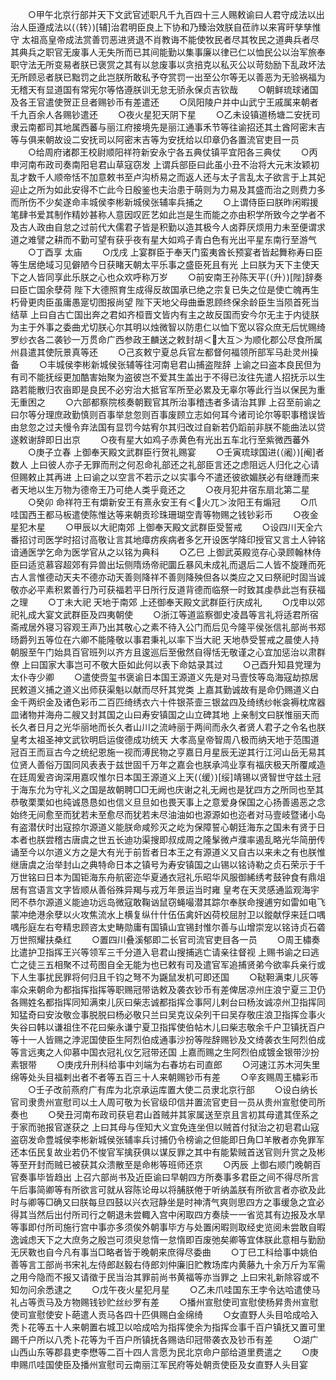 <!-- { "loadSidebar": true } -->
　　○甲午北京行部并天下文武官述职凡千九百四十三人赐敕谕曰人君守成法以出治人臣遵成法以(（转）)[辅]治君明臣良上下协和乃臻治效朕自莅祚以来宵旰孳孳惟守  太祖高皇帝成法赏善罚恶进贤退不肖教诲不能使牧民者尽其牧民之道典兵者尽其典兵之职官无废事人无失所而已其间能勤以集事廉以律已仁以恤民公以治军旅奉职守法无所变易者朕已褒赏之其有以怠废事以贪掊克以私灭公以苛劾励下乱政坏法无所顾忌者朕已黜罚之此岂朕所敢私予夺赏罚一出至公尔等无以善恶为无验祸福为无稽天有显道国有常宪尔等恪遵朕训无怠无骄永保贞吉钦哉
　　○朝鲜琉球诸国及各王官遣使贺正旦者赐钞币有差遣还
　　○凤阳陵户并中山武宁王戚属来朝者千九百余人各赐钞遣还
　　○夜火星犯天阴下星
　　○乙未设镇道杨塘二安抚司隶云南都司其地属西蕃与丽江府接境先是丽江通事禾节等往谕招还其土酋阿密末吉等与俱来朝故设二安抚司以阿密末吉等为安抚给以印章仍各置流官吏目一员
　　○给周府诸郡王校尉顺阳祥符新安永宁各五典仗镇平宜阳各三典仗
　　○丙申河南布政司奏南阳皂君山草寇窃发  上谓兵部臣曰此虽小丑不治将大元末汝颖初乱才数千人顺帝恬不加意敕书至卢沟桥易之而返人还与太子言乱太子欲言于上其妃迎止之所为如此安得不亡此今日殷鉴也夫治患于萌则为力易及其盛而治之则费力多而所伤不少矣遂命丰城侯李彬新城侯张辅率兵捕之
　　○上谓侍臣曰朕昨闲暇援笔肆书爱其制作精妙甚称人意因叹匠艺如此岂是生而能之亦由积学所致今之学者不及古人政由自怠之过前代大儒君子皆是积勤以造其极今人卤莽厌烦用力未至便谓求道之难譬之耕而不勤可望有获乎夜有星大如鸡子青白色有光出平星东南行至游气
　　○丁酉享  太庙
　　○戊戌  上宴群臣于奉天门蛮夷酋长预宴者皆起舞称寿曰臣等生居绝域习见僻陋今日获睹天朝太平乐事之盛臣死且有光  上曰朕为天下主使天下之人皆同享此乐朕之心也众欢呼称万岁
　　○前安南王孙陈天平(（升）)[陛]辞奏曰臣亡国余孽荷  陛下大德照育生成得反故国承已绝之宗复已失之位是使亡魄再生朽骨更肉臣虽庸愚寔切图报尚望  陛下天地父母曲垂恩顾终保余龄臣生当陨首死当结草  上曰自古亡国出奔之君如齐桓晋文皆内有主之故反国而安今尔无主于内徒朕为主于外事之委曲尤切朕心尔其明以烛微智以防患仁以恤下宽以容众庶无后忧赐绮罗纱衣各二袭钞一万贯命广西参政王麟送之敕封胡＜大互＞为顺化郡公尽食所属州县遣其使阮景真等还
　　○己亥敕宁夏总兵官左都督何福领所部军马赴灵州操备
　　○丰城侯李彬新城侯张辅等往河南皂君山捕盗陛辞  上谕之曰盗本良民但为有司不能抚绥更加酷害始聚为盗彼岂不爱其生盖出于不得已汝往先遣人招抚示以生路若能散归农亩即是良民不必穷治大抵官军所至必累及无辜尔等此行当以保民为重无重困之
　　○六部都察院核奏朝觐官其所治事稽违者多请治其罪  上召至前谕之曰尔等分理庶政勤慎则百事举怠忽则百事废顾立志如何耳今诸司论尔等职事稽误皆由怠忽之过夫慢令弃法国有显罚今姑宥尔其归改过自新若仍蹈前非朕不能曲法以贷遂敕谢辞即日出京
　　○夜有星大如鸡子赤黄色有光出五车北行至紫微西蕃外
　　○庚子立春  上御奉天殿文武群臣行贺礼赐宴
　　○壬寅琉球国进(（阇）)[阉]者数人  上曰彼人亦子无罪而刑之何忍命礼部还之礼部臣言还之虑阻远人归化之心请但赐敕止其再进  上曰谕之以空言不若示之以实事今不遣还彼欲媚朕必有继踵而来者天地以生万物为德帝王乃可绝人类乎竟还之
　　○夜月犯井宿东扇北第二星
　　○癸卯  命祥符王有爝新安王有熹永安王有＜火兀＞汝阳王有煽冠
　　○爪哇国西王都马板遣使陈惟达等来朝贡珍珠珊瑚空青等物赐之钱钞彩币
　　○夜金星犯木星
　　○甲辰以大祀南郊  上御奉天殿文武群臣受誓戒
　　○设四川天全六番招讨司医学时招讨高敬让言其地瘴疠疾病者多乞开设医学降印授官又言土人钟铭谙通医学乞命为医学官从之以铭为典科
　　○乙巳  上御武英殿览存心录顾翰林侍臣曰适览慕容超郊有异兽出坛侧隋炀帝祀圜丘暴风未成礼而退后二人皆不旋踵而死古人言惟德动天夫不德亦动天善则降祥不善则降殃但各以类应之又曰祭祀时固当诚敬亦必平素积累善行乃可获福若平日所行反道背德而临祭一时致其虔恭此岂有获福之理
　　○丁未大祀  天地于南郊  上还御奉天殿文武群臣行庆成礼
　　○戊申以郊祀礼成大宴文武群臣及四夷朝使
　　○浙江等道监察御史凌昌等言礼将适君所宿斋戒居外寝习容观王声乃出其敬心之素不待入公门而后见今隆平侯张信礼部尚书郑旸爵列五等位在六卿不能隆敬以事君秉礼以率下当大祀  天地恭受誓戒之晨使人持朝服至午门始具百官班列以齐方且逡巡后至傲然自得恬无敬谨之心宜加惩治以肃群僚  上曰国家大事岂可不敬大臣如此何以表下命姑录其过
　　○己酉升知县党理为太仆寺少卿
　　○遣使赍玺书褒谕日本国王源道义先是对马壹忮等岛海寇劫掠居民敕道义捕之道义出师获渠魁以献而尽歼其党类  上嘉其勤诚故有是命仍赐道义白金千两织金及诸色彩币二百匹绮绣衣六十件银茶壸三银盆四及绮绣纱帐衾褥枕席器皿诸物并海舟二艘又封其国之山曰寿安镇国之山立碑其地  上亲制文曰朕惟丽天而长久者日月之光华丽地而长久者山川之流峙丽于两间而永久者贤人君子之令名也朕  皇考太祖圣神文武钦明启运俊德成功统天  大孝高皇帝智周八极而纳天地于范围道冠百王而亘古今之统纪恩施一视而溥民物之亨嘉日月星辰无逆其行江河山岳无易其位贤人善俗万国同风表表于兹世固千万年之嘉会也朕承鸿业享有福庆极天所覆咸造在廷周爰咨询深用嘉叹惟尔日本国王源道义上天(（缓）)[绥]靖锡以贤智世守兹土冠于海东允为守礼义之国是故朝聘□□无阙也庆谢之礼无阙也是犹四方之所同也至其恭敬栗栗如也纯诚恳恳如也信义旦旦如也畏天事上之意爱身保国之心扬善遏恶之念始终无间愈至而犹若未至愈尽而犹若未尽油油如也源源如也迩者对马壹岐暨诸小岛有盗潜伏时出寇掠尔源道义能朕命咸殄灭之屹为保障誓心朝廷海东之国未有贤于日本者也朕尝稽古唐虞之世五长迪功渠搜即叔成周之隆髳微卢濮率遏乱略光华简册传诵至今以尔道义方之是大有光于前哲者日本王之有源道义又自古以来未之有也朕惟继唐虞之治举封山之典特命日本之镇号为寿安镇国之山锡以铭诗勒之贞石荣示于千万世铭曰日本为国钜海东舟航密迩华夏通衣冠礼乐昭华风服御絺绣考鼓钟食有鼎俎居有宫语言文字皆顺从善俗殊异羯与戎万年景运当时雍  皇考在天灵感通监观海宇罔不恭尔源道义能迪功远岛微寇敢鞠讻鼠窃蝇嘬潜其踪尔奉朕命搜逋穷如雷如电飞蒙冲绝港余孽以火攻焦流水上横复纵什什伍伍禽奸凶荷校屈肘卫以鏦献俘来廷口喁喁彤庭左右夸精忠顾咨太史畴勋庸有国镇山宜锡封惟尔善与山增崇宠以铭诗贞石砻万世照耀扶桑红
　　○置四川叠溪郁即二长官司流官吏目各一员
　　○周王橚奏比遣护卫指挥王兴等领军三千分道入皂君山搜捕逃亡请亲往督视  上赐书谕之曰逃亡之徒三五相聚不过苟图自全无能为也已敕有司及遣官军追捕贤弟今欲率兵亲行或下人生事扰民罪将何归且千钧之弩不为鼷鼠发机可即还国
　　○鞑靼满束儿灰等率众来朝命为都指挥指挥等职赐冠带诰敕及袭衣钞币有差俾居凉州庄浪宁夏三卫仍各赐姓名都指挥同知满束儿灰曰柴志诚都指挥佥事阿儿剌台曰杨汝诚凉州卫指挥同知猛奇曰安汝敬佥事脱脱曰杨必敬只兰曰吴克议朵列干曰吴存敬庄浪卫指挥佥事火失谷曰韩以谦祖住不花曰柴永谦宁夏卫指挥使伯帖木儿曰柴志敬余千户卫镇抚百户等十一人皆赐之浡泥国使臣生阿烈伯成通事沙扮等陛辞赐钞及文绮袭衣生阿烈伯成等言远夷之人仰慕中国衣冠礼仪乞冠带还国  上嘉而赐之生阿烈伯成镀金银带沙扮素银带
　　○庚戌升刑科给事中刘端为右春坊右司直郎
　　○河速江苏木河失里绵等处头目福剌出者不者等五百三十人来朝赐钞币有差
　　○辛亥赐周王橚彩币
　　○壬子改前燕府广有库为北京承运库置大使二员隶北京行部
　　○设白纳长官司隶贵州宣慰司以土人周可敬为长官级印信并置流官吏目一员从贵州宣慰使司所奏也
　　○癸丑河南布政司获皂君山首贼并其家属送至京且言初其母遣其侄系之于家而驰报官遂获之  上曰其母与侄知大义宜免连坐但以贼首付狱治之初皂君山寇盗窃发命豊城侯李彬新城侯张辅率兵讨捕仍令榜谕之但能即日角□羊散者亦免罪军还本伍民复故业若仍不悛官军擒获俱以谋反罪之其中有能絷贼首送官则升赏之及彬等至开封而贼已被获其众溃散至是命彬等班师还京
　　○丙辰  上御右顺门晚朝百官奏事毕皆趋出  上召六部尚书及近臣谕曰早朝四方所奏事多君臣之间不得尽所言午后事简卿等有所欲言可就从容陈论毋以将脯朕倦于听纳盖朕有所欲言者亦欲及此时与卿等□确又曰朕每旦四鼓以兴衣冠静坐是时神清气爽则思四方之事缓急之宜必得其当然后出付所司行之朝退未尝輙入宫中闲取四方奏牍一一省览其有边报及水旱等事即付所司施行宫中事亦多须俟外朝事毕方与处置闲暇则取经史览阅未尝敢自暇逸诚虑天下之大庶务之殷岂可须臾怠惰一怠惰即百废弛矣卿等宜体朕此意相与勤励无厌斁也自今凡有事当□略者皆于晚朝来庶得尽委曲
　　○丁巳工科给事中姚伯善等言工部尚书宋礼左侍郎赵毅右侍郎刘仲廉旧贮教场库内黄藤九十余万斤为军需之用今隐而不报又请徵于民当治其罪前尚书黄福等亦当罪之  上曰宋礼新除容或不知勿问余悉逮之
　　○戊午夜火星犯月星
　　○乙未爪哇国东王孛令达哈遣使马礼占等贡马及方物赐钱钞贮丝纱罗有差
　　○播州宣慰使司宣慰使杨昇贵州宣慰使司宣慰使安卜葩遣人贡马各四十匹俱赐白金绵绮
　　○女直野人头目哈成哈入秃卜花等五十人来朝置右城卫以哈成哈为指挥使余为指挥佥事千百户镇抚又置可里踢千户所以八秃卜花等为千百户所镇抚各赐诰印冠带袭衣及钞币有差
　　○湖广山西山东等郡县吏李懋等二百十四人言愿为民北京命户部给道里费遣之
　　○庚申赐爪哇国使臣及播州宣慰司云南丽江军民府等处朝贡使臣及女直野人头目宴
